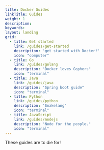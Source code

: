 ```yaml
---
title: Docker Guides
linkTitle: Guides
weight: 1
description:
keywords:
layout: landing
grid:
  - title: Get started
    link: /guides/get-started
    description: "get started with Docker!"
    icon: "computer"
  - title: Go
    link: /guides/golang
    description: "Docker loves Gophers"
    icon: "terminal"
  - title: Java
    link: /guides/java
    description: "Spring boot guide"
    icon: "terminal"
  - title: Python
    link: /guides/python
    description: "Snakelang"
    icon: "terminal"
  - title: JavaScript
    link: /guides/nodejs
    description: "Node for the people."
    icon: "terminal"
---
```


These guides are to die for!
